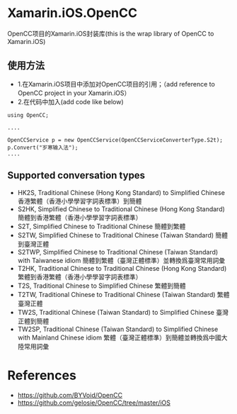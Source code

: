 # Xamarin.iOS.OpenCC
OpenCC项目的Xamarin.iOS封装库(this is the wrap library of OpenCC to Xamarin.iOS)
## 使用方法
- 1.在Xamarin.iOS项目中添加对OpenCC项目的引用；（add reference to OpenCC project in your Xamarin.iOS）
- 2.在代码中加入(add code like below)
```
using OpenCC;

....

OpenCCService p = new OpenCCService(OpenCCServiceConverterType.S2t);
p.Convert("岁寒输入法");
....

```
## Supported conversation types
- HK2S, Traditional Chinese (Hong Kong Standard) to Simplified Chinese 香港繁體（香港小學學習字詞表標準）到簡體
- S2HK, Simplified Chinese to Traditional Chinese (Hong Kong Standard) 簡體到香港繁體（香港小學學習字詞表標準）
- S2T, Simplified Chinese to Traditional Chinese 簡體到繁體
- S2TW, Simplified Chinese to Traditional Chinese (Taiwan Standard) 簡體到臺灣正體
- S2TWP, Simplified Chinese to Traditional Chinese (Taiwan Standard) with Taiwanese idiom 簡體到繁體（臺灣正體標準）並轉換爲臺灣常用詞彙
- T2HK, Traditional Chinese to Traditional Chinese (Hong Kong Standard) 繁體到香港繁體（香港小學學習字詞表標準）
- T2S, Traditional Chinese to Simplified Chinese 繁體到簡體
- T2TW, Traditional Chinese to Traditional Chinese (Taiwan Standard) 繁體臺灣正體
- TW2S, Traditional Chinese (Taiwan Standard) to Simplified Chinese 臺灣正體到簡體
- TW2SP, Traditional Chinese (Taiwan Standard) to Simplified Chinese with Mainland Chinese idiom 繁體（臺灣正體標準）到簡體並轉換爲中國大陸常用詞彙

# References
- https://github.com/BYVoid/OpenCC
- https://github.com/gelosie/OpenCC/tree/master/iOS
